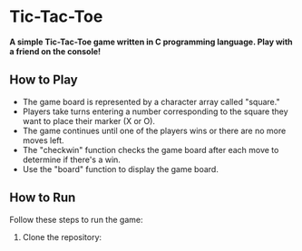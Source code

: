 
# Tic-Tac-Toe

**A simple Tic-Tac-Toe game written in C programming language. Play with a friend on the console!**

## How to Play

- The game board is represented by a character array called "square."
- Players take turns entering a number corresponding to the square they want to place their marker (X or O).
- The game continues until one of the players wins or there are no more moves left.
- The "checkwin" function checks the game board after each move to determine if there's a win.
- Use the "board" function to display the game board.

## How to Run

Follow these steps to run the game:

1. Clone the repository:
